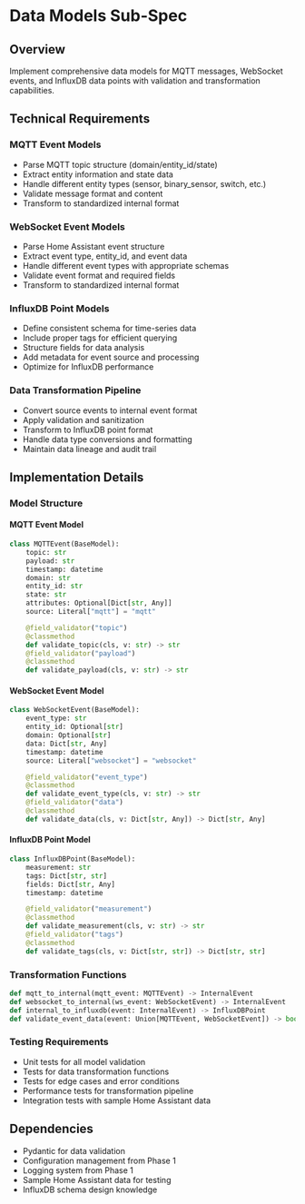# Data Models Sub-Spec

## Overview

Implement comprehensive data models for MQTT messages, WebSocket events, and InfluxDB data points with validation and transformation capabilities.

## Technical Requirements

### MQTT Event Models
- Parse MQTT topic structure (domain/entity_id/state)
- Extract entity information and state data
- Handle different entity types (sensor, binary_sensor, switch, etc.)
- Validate message format and content
- Transform to standardized internal format

### WebSocket Event Models
- Parse Home Assistant event structure
- Extract event type, entity_id, and event data
- Handle different event types with appropriate schemas
- Validate event format and required fields
- Transform to standardized internal format

### InfluxDB Point Models
- Define consistent schema for time-series data
- Include proper tags for efficient querying
- Structure fields for data analysis
- Add metadata for event source and processing
- Optimize for InfluxDB performance

### Data Transformation Pipeline
- Convert source events to internal event format
- Apply validation and sanitization
- Transform to InfluxDB point format
- Handle data type conversions and formatting
- Maintain data lineage and audit trail

## Implementation Details

### Model Structure

#### MQTT Event Model
```python
class MQTTEvent(BaseModel):
    topic: str
    payload: str
    timestamp: datetime
    domain: str
    entity_id: str
    state: str
    attributes: Optional[Dict[str, Any]]
    source: Literal["mqtt"] = "mqtt"

    @field_validator("topic")
    @classmethod
    def validate_topic(cls, v: str) -> str
    @field_validator("payload")
    @classmethod
    def validate_payload(cls, v: str) -> str
```

#### WebSocket Event Model
```python
class WebSocketEvent(BaseModel):
    event_type: str
    entity_id: Optional[str]
    domain: Optional[str]
    data: Dict[str, Any]
    timestamp: datetime
    source: Literal["websocket"] = "websocket"

    @field_validator("event_type")
    @classmethod
    def validate_event_type(cls, v: str) -> str
    @field_validator("data")
    @classmethod
    def validate_data(cls, v: Dict[str, Any]) -> Dict[str, Any]
```

#### InfluxDB Point Model
```python
class InfluxDBPoint(BaseModel):
    measurement: str
    tags: Dict[str, str]
    fields: Dict[str, Any]
    timestamp: datetime

    @field_validator("measurement")
    @classmethod
    def validate_measurement(cls, v: str) -> str
    @field_validator("tags")
    @classmethod
    def validate_tags(cls, v: Dict[str, str]) -> Dict[str, str]
```

### Transformation Functions
```python
def mqtt_to_internal(mqtt_event: MQTTEvent) -> InternalEvent
def websocket_to_internal(ws_event: WebSocketEvent) -> InternalEvent
def internal_to_influxdb(event: InternalEvent) -> InfluxDBPoint
def validate_event_data(event: Union[MQTTEvent, WebSocketEvent]) -> bool
```

### Testing Requirements
- Unit tests for all model validation
- Tests for data transformation functions
- Tests for edge cases and error conditions
- Performance tests for transformation pipeline
- Integration tests with sample Home Assistant data

## Dependencies

- Pydantic for data validation
- Configuration management from Phase 1
- Logging system from Phase 1
- Sample Home Assistant data for testing
- InfluxDB schema design knowledge
